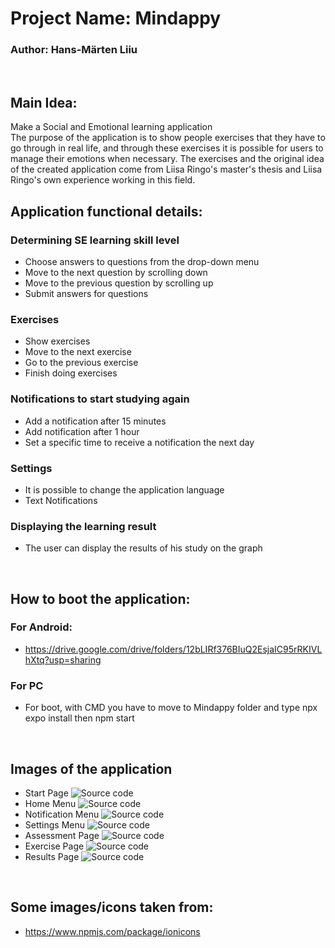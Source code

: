 # Project Name: Mindappy
### Author: Hans-Märten Liiu
</br>

Main Idea:
-------------

Make a Social and Emotional learning application
</br>
The purpose of the application is to show people exercises that they have to go through in real life, and through these exercises it is possible for users to manage their emotions when necessary. The exercises and the original idea of the created application come from Liisa Ringo's master's thesis and Liisa Ringo's own experience working in this field.

## Application functional details:
### Determining SE learning skill level
* Choose answers to questions from the drop-down menu
* Move to the next question by scrolling down
* Move to the previous question by scrolling up
* Submit answers for questions
### Exercises
* Show exercises
* Move to the next exercise
* Go to the previous exercise
* Finish doing exercises
### Notifications to start studying again
* Add a notification after 15 minutes
* Add notification after 1 hour
* Set a specific time to receive a notification the next day
### Settings
* It is possible to change the application language
* Text Notifications
### Displaying the learning result
* The user can display the results of his study on the graph


</br>


## How to boot the application:
### For Android:
* https://drive.google.com/drive/folders/12bLIRf376BIuQ2EsjaIC95rRKIVLhXtq?usp=sharing

### For PC
* For boot, with CMD you have to move to Mindappy folder and type npx expo install then npm start

</br>

## Images of the application
* Start Page
![Source code](screenshots/StartPage.jpg)
* Home Menu
![Source code](screenshots/HomeMenu.jpg)
* Notification Menu
![Source code](screenshots/NotificationMenu.jpg)
* Settings Menu
![Source code](screenshots/SettingsMenu.jpg)
* Assessment Page
![Source code](screenshots/AssessmentPage.jpg)
* Exercise Page
![Source code](screenshots/ExercisePage.jpg)
* Results Page
![Source code](screenshots/ResultsPage.jpg)

</br>



## Some images/icons taken from:
* https://www.npmjs.com/package/ionicons
